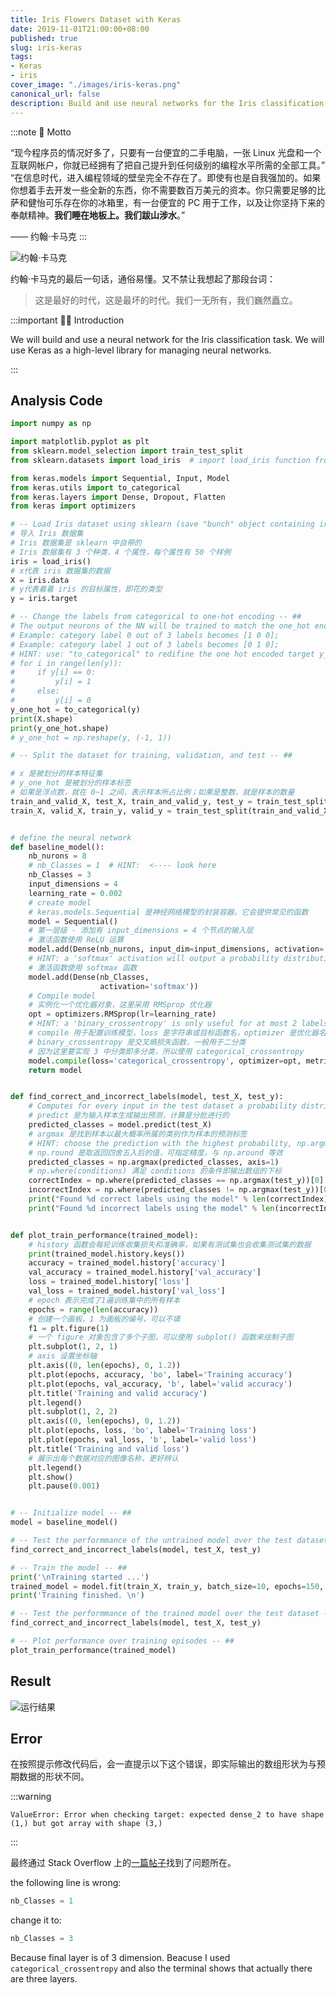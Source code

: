 ```yaml
---
title: Iris Flowers Dataset with Keras
date: 2019-11-01T21:00:00+08:00
published: true
slug: iris-keras
tags:
- Keras
- iris
cover_image: "./images/iris-keras.png"
canonical_url: false
description: Build and use neural networks for the Iris classification task via Keras.
---
```


:::note 📕 Motto

“现今程序员的情况好多了，只要有一台便宜的二手电脑，一张 Linux 光盘和一个互联网帐户，你就已经拥有了把自己提升到任何级别的编程水平所需的全部工具。”
“在信息时代，进入编程领域的壁垒完全不存在了。即使有也是自我强加的。如果你想着手去开发一些全新的东西，你不需要数百万美元的资本。你只需要足够的比萨和健怡可乐存在你的冰箱里，有一台便宜的 PC 用于工作，以及让你坚持下来的奉献精神。**我们睡在地板上。我们跋山涉水**。”

—— 约翰·卡马克
:::

![约翰·卡马克](https://i.loli.net/2021/01/07/XR892ceDVO5h1fZ.png)

约翰·卡马克的最后一句话，通俗易懂。又不禁让我想起了那段台词：

> 这是最好的时代，这是最坏的时代。我们一无所有，我们巍然矗立。

:::important 🙋‍♂️ Introduction

We will build and use a neural network for the Iris classification task. We will use Keras as a high-level library for managing neural networks.

:::

## Analysis Code

```python
import numpy as np

import matplotlib.pyplot as plt
from sklearn.model_selection import train_test_split
from sklearn.datasets import load_iris  # import load_iris function from datasets module

from keras.models import Sequential, Input, Model
from keras.utils import to_categorical
from keras.layers import Dense, Dropout, Flatten
from keras import optimizers

# -- Load Iris dataset using sklearn (save "bunch" object containing iris dataset and its attributes) -- ##
# 导入 Iris 数据集
# Iris 数据集是 sklearn 中自带的
# Iris 数据集有 3 个种类，4 个属性，每个属性有 50 个样例
iris = load_iris()
# x代表 iris 数据集的数据
X = iris.data
# y代表着着 iris 的目标属性，即花的类型
y = iris.target

# -- Change the labels from categorical to one-hot encoding -- ##
# The output neurons of the NN will be trained to match the one_hot encoded array
# Example: category label 0 out of 3 labels becomes [1 0 0];
# Example: category label 1 out of 3 labels becomes [0 1 0];
# HINT: use: "to_categorical" to redifine the one hot encoded target y_one_hot using the original y.
# for i in range(len(y)):
#     if y[i] == 0:
#         y[i] = 1
#     else:
#         y[i] = 0
y_one_hot = to_categorical(y)
print(X.shape)
print(y_one_hot.shape)
# y_one_hot = np.reshape(y, (-1, 1))

# -- Split the dataset for training, validation, and test -- ##

# x 是被划分的样本特征集
# y_one_hot 是被划分的样本标签
# 如果是浮点数，就在 0~1 之间，表示样本所占比例；如果是整数，就是样本的数量
train_and_valid_X, test_X, train_and_valid_y, test_y = train_test_split(X, y_one_hot, test_size=0.1)
train_X, valid_X, train_y, valid_y = train_test_split(train_and_valid_X, train_and_valid_y, test_size=0.2)


# define the neural network
def baseline_model():
    nb_nurons = 8
    # nb_Classes = 1  # HINT:  <---- look here
    nb_Classes = 3
    input_dimensions = 4
    learning_rate = 0.002
    # create model
    # keras.models.Sequential 是神经网络模型的封装容器。它会提供常见的函数
    model = Sequential()
    # 第一层级 - 添加有 input_dimensions = 4 个节点的输入层
    # 激活函数使用 ReLU 运算
    model.add(Dense(nb_nurons, input_dim=input_dimensions, activation='relu'))
    # HINT: a 'softmax' activation will output a probability distribution over the output dimensions
    # 激活函数使用 softmax 函数
    model.add(Dense(nb_Classes,
                    activation='softmax'))
    # Compile model
    # 实例化一个优化器对象，这里采用 RMSprop 优化器
    opt = optimizers.RMSprop(lr=learning_rate)
    # HINT: a 'binary_crossentropy' is only useful for at most 2 labels, look for another suitable loss function in Keras
    # compile 用于配置训练模型，loss 是字符串或目标函数名，optimizer 是优化器名或优化器实例，metrics 是在训练和测试期间的模型评估标准
    # binary_crossentropy 是交叉熵损失函数，一般用于二分类
    # 因为这里要实现 3 中分类即多分类，所以使用 categorical_crossentropy
    model.compile(loss='categorical_crossentropy', optimizer=opt, metrics=['accuracy'])
    return model


def find_correct_and_incorrect_labels(model, test_X, test_y):
    # Computes for every input in the test dataset a probability distribution over the categories
    # predict 是为输入样本生成输出预测，计算是分批进行的
    predicted_classes = model.predict(test_X)
    # argmax 是找到样本以最大概率所属的类别作为样本的预测标签
    # HINT: choose the prediction with the highest probability, np.argmax( ..... , axis=1 )
    # np.round 是取返回四舍五入后的值，可指定精度，与 np.around 等效
    predicted_classes = np.argmax(predicted_classes, axis=1)
    # np.where(conditions) 满足 conditions 的条件即输出数组的下标
    correctIndex = np.where(predicted_classes == np.argmax(test_y))[0]  # HINT: replace test_y by np.argmax(test_y,axis=1)
    incorrectIndex = np.where(predicted_classes != np.argmax(test_y))[0]  # HINT: replace test_y by np.argmax(test_y,axis=1)
    print("Found %d correct labels using the model" % len(correctIndex))
    print("Found %d incorrect labels using the model" % len(incorrectIndex))


def plot_train_performance(trained_model):
  	# history 函数会每轮训练收集损失和准确率，如果有测试集也会收集测试集的数据
    print(trained_model.history.keys())
    accuracy = trained_model.history['accuracy']
    val_accuracy = trained_model.history['val_accuracy']
    loss = trained_model.history['loss']
    val_loss = trained_model.history['val_loss']
    # epoch 表示完成了1遍训练集中的所有样本
    epochs = range(len(accuracy))
    # 创建一个画板，1 为画板的编号，可以不填
    f1 = plt.figure(1)
    # 一个 figure 对象包含了多个子图，可以使用 subplot() 函数来绘制子图
    plt.subplot(1, 2, 1)
    # axis 设置坐标轴
    plt.axis((0, len(epochs), 0, 1.2))
    plt.plot(epochs, accuracy, 'bo', label='Training accuracy')
    plt.plot(epochs, val_accuracy, 'b', label='valid accuracy')
    plt.title('Training and valid accuracy')
    plt.legend()
    plt.subplot(1, 2, 2)
    plt.axis((0, len(epochs), 0, 1.2))
    plt.plot(epochs, loss, 'bo', label='Training loss')
    plt.plot(epochs, val_loss, 'b', label='valid loss')
    plt.title('Training and valid loss')
    # 展示出每个数据对应的图像名称，更好辨认
    plt.legend()
    plt.show()
    plt.pause(0.001)


# -- Initialize model -- ##
model = baseline_model()

# -- Test the performmance of the untrained model over the test dataset -- ##
find_correct_and_incorrect_labels(model, test_X, test_y)

# -- Train the model -- ##
print('\nTraining started ...')
trained_model = model.fit(train_X, train_y, batch_size=10, epochs=150, verbose=0, validation_data=(valid_X, valid_y))
print('Training finished. \n')

# -- Test the performmance of the trained model over the test dataset -- ##
find_correct_and_incorrect_labels(model, test_X, test_y)

# -- Plot performance over training episodes -- ##
plot_train_performance(trained_model)
```

## Result

![运行结果](https://i.loli.net/2021/01/07/2flu4zmsqdJ1FLR.png)

## Error

在按照提示修改代码后，会一直提示以下这个错误，即实际输出的数组形状为与预期数据的形状不同。

:::warning

`ValueError: Error when checking target: expected dense_2 to have shape (1,) but got array with shape (3,)`

:::

最终通过 Stack Overflow 上的[一篇帖子](https://stackoverflow.com/questions/51456613/valueerror-error-when-checking-target-expected-dense-3-to-have-shape-1-but)找到了问题所在。

the following line is wrong:

```python
nb_Classes = 1
```

change it to:

```python
nb_Classes = 3
```

Because final layer is of 3 dimension. Beacuse I used `categorical_crossentropy` and also the terminal shows that actually there are three layers.
